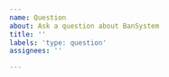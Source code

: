 ```yaml
---
name: Question
about: Ask a question about BanSystem
title: ''
labels: 'type: question'
assignees: ''

---
```

